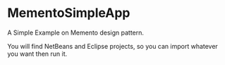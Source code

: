 # MementoSimpleApp
A Simple Example on Memento design pattern.

You will find NetBeans and Eclipse projects, so you can import whatever you want then run it.
